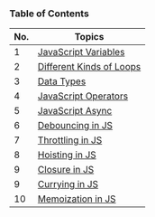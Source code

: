 ### Table of Contents

| No. | Topics                                                                                                                          |
| --- | ------------------------------------------------------------------------------------------------------------------------------- |
| 1   | <a href="https://github.com/sanjay9616/JavaScript/blob/master/JavaScript-Tutorial/Variables/README.md">JavaScript Variables</a> |
| 2   | <a href="https://github.com/sanjay9616/JavaScript/blob/master/JavaScript-Tutorial/Loops/README.md">Different Kinds of Loops</a> |
| 3   | <a href="https://github.com/sanjay9616/JavaScript/blob/master/JavaScript-Tutorial/Data-Types/README.md">Data Types</a>          |
| 4   | <a href="https://github.com/sanjay9616/JavaScript/blob/master/JavaScript-Tutorial/Operators/README.md">JavaScript Operators</a> |
| 5   | <a href="https://github.com/sanjay9616/JavaScript/tree/master/JavaScript-Tutorial/Async">JavaScript Async</a>                   |
| 6   | <a href="https://github.com/sanjay9616/JavaScript/blob/master/JavaScript-Tutorial/Debouncing/README.md">Debouncing in JS</a>    |
| 7   | <a href="https://github.com/sanjay9616/JavaScript/blob/master/JavaScript-Tutorial/Throttling/README.md">Throttling in JS</a>    |
| 8   | <a href="https://github.com/sanjay9616/JavaScript/blob/master/JavaScript-Tutorial/Hoisting/README.md">Hoisting in JS</a>        |
| 9   | <a href="https://github.com/sanjay9616/JavaScript/blob/master/JavaScript-Tutorial/Closure/README.md">Closure in JS</a>          |
| 9   | <a href="https://github.com/sanjay9616/JavaScript/blob/master/JavaScript-Tutorial/Currying/README.md">Currying in JS</a>        |
| 10  | <a href="https://github.com/sanjay9616/JavaScript/blob/master/JavaScript-Tutorial/Memoization/README.md">Memoization in JS</a>  |
